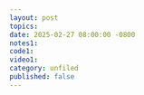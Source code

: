 ```yaml
---
layout: post
topics: 
date: 2025-02-27 08:00:00 -0800
notes1: 
code1: 
video1: 
category: unfiled
published: false
---
```

